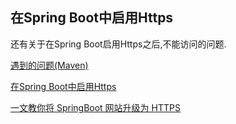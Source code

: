 ## 在Spring Boot中启用Https

还有关于在Spring Boot启用Https之后,不能访问的问题.

[遇到的问题(Maven)](https://stackoverflow.com/questions/1052700/java-io-ioexception-invalid-keystore-format)

[在Spring Boot中启用Https](http://blog.heroine-x.com/2018/02/08/use-https-in-spring-boot/)

[一文教你将 SpringBoot 网站升级为 HTTPS](https://juejin.im/post/5b44b4fef265da0f767530f7)


